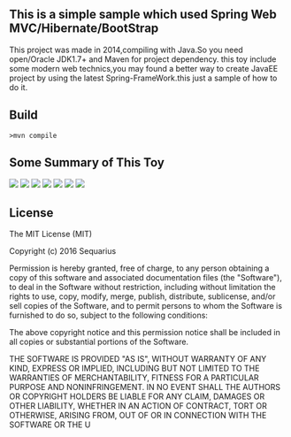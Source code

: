 ## This is a simple sample which used Spring Web MVC/Hibernate/BootStrap
This project was made in 2014,compiling with Java.So you need open/Oracle JDK1.7+ and Maven for project dependency.
this toy include some modern web technics,you may found a better way to create JavaEE project by using the latest Spring-FrameWork.this just a sample of how to do it.
## Build
```
>mvn compile
```
## Some Summary of This Toy
![](https://github.com/sequarius/SequariusToys/blob/master/common_resource/images/image_micro_blog_index_un_signed.png)
![](https://github.com/sequarius/SequariusToys/blob/master/common_resource/images/image_micro_blog_index.png.png)
![](https://github.com/sequarius/SequariusToys/blob/master/common_resource/images/image_micro_blog_sign_up.png)
![](https://github.com/sequarius/SequariusToys/blob/master/common_resource/images/image_micro_blog_sign_in.png)
![](https://github.com/sequarius/SequariusToys/blob/master/common_resource/images/image_micro_blog_user_page.png)
![](https://github.com/sequarius/SequariusToys/blob/master/common_resource/images/image_micro_blog_modify_info.png)
![](https://github.com/sequarius/SequariusToys/blob/master/common_resource/images/image_micro_blog_upload_avatar.png)

## License
The MIT License (MIT)

Copyright (c) 2016 Sequarius

Permission is hereby granted, free of charge, to any person obtaining a copy
of this software and associated documentation files (the "Software"), to deal
in the Software without restriction, including without limitation the rights
to use, copy, modify, merge, publish, distribute, sublicense, and/or sell
copies of the Software, and to permit persons to whom the Software is
furnished to do so, subject to the following conditions:

The above copyright notice and this permission notice shall be included in all
copies or substantial portions of the Software.

THE SOFTWARE IS PROVIDED "AS IS", WITHOUT WARRANTY OF ANY KIND, EXPRESS OR
IMPLIED, INCLUDING BUT NOT LIMITED TO THE WARRANTIES OF MERCHANTABILITY,
FITNESS FOR A PARTICULAR PURPOSE AND NONINFRINGEMENT. IN NO EVENT SHALL THE
AUTHORS OR COPYRIGHT HOLDERS BE LIABLE FOR ANY CLAIM, DAMAGES OR OTHER
LIABILITY, WHETHER IN AN ACTION OF CONTRACT, TORT OR OTHERWISE, ARISING FROM,
OUT OF OR IN CONNECTION WITH THE SOFTWARE OR THE U
